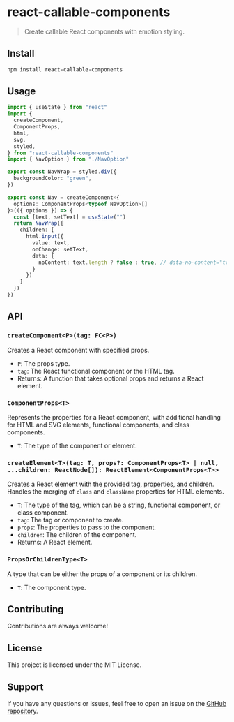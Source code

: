 # react-callable-components

> Create callable React components with emotion styling.

## Install

```sh
npm install react-callable-components
```

## Usage

```ts
import { useState } from "react"
import { 
  createComponent,
  ComponentProps,
  html,
  svg,
  styled,
} from "react-callable-components"
import { NavOption } from "./NavOption"

export const NavWrap = styled.div({
  backgroundColor: "green",
})

export const Nav = createComponent<{
  options: ComponentProps<typeof NavOption>[]
}>(({ options }) => {
  const [text, setText] = useState("")
  return NavWrap({
    children: [
      html.input({
        value: text,
        onChange: setText,
        data: {
          noContent: text.length ? false : true, // data-no-content="true"
        }
      })
    ]
  })
})
```

## API

### `createComponent<P>(tag: FC<P>)`

Creates a React component with specified props.

- `P`: The props type.
- `tag`: The React functional component or the HTML tag.
- Returns: A function that takes optional props and returns a React element.

### `ComponentProps<T>`

Represents the properties for a React component, with additional handling for HTML and SVG elements, functional components, and class components.

- `T`: The type of the component or element.

### `createElement<T>(tag: T, props?: ComponentProps<T> | null, ...children: ReactNode[]): ReactElement<ComponentProps<T>>`

Creates a React element with the provided tag, properties, and children. Handles the merging of `class` and `className` properties for HTML elements.

- `T`: The type of the tag, which can be a string, functional component, or class component.
- `tag`: The tag or component to create.
- `props`: The properties to pass to the component.
- `children`: The children of the component.
- Returns: A React element.

### `PropsOrChildrenType<T>`

A type that can be either the props of a component or its children.

- `T`: The component type.

## Contributing

Contributions are always welcome!

## License

This project is licensed under the MIT License.

## Support

If you have any questions or issues, feel free to open an issue on the [GitHub repository](https://github.com/jackrobertscott/react-callable-components).
